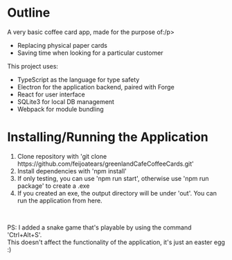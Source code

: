 <h1>Outline</h1>
<p>A very basic coffee card app, made for the purpose of:/p>
<ul>
  <li>Replacing physical paper cards</li>
  <li>Saving time when looking for a particular customer</li>
</ul>
<p>This project uses:</p>
<ul>
  <li>TypeScript as the language for type safety</li>
  <li>Electron for the application backend, paired with Forge</li>
  <li>React for user interface</li>
  <li>SQLite3 for local DB management</li>
  <li>Webpack for module bundling</li>
</ul>

<h1>Installing/Running the Application</h1>
<ol>
  <li>Clone repository with 'git clone https://github.com/feijoatears/greenlandCafeCoffeeCards.git' </li>
  <li>Install dependencies with 'npm install'</li>
  <li>If only testing, you can use 'npm run start', otherwise use 'npm run package' to create a .exe</li>
  <li>If you created an exe, the output directory will be under 'out'. You can run the application from here.</li>
</ol>
<br>
<p>PS: I added a snake game that's playable by using the command 'Ctrl+Alt+S'.<br>This doesn't affect the functionality of the application, it's just an easter egg :)</p>
